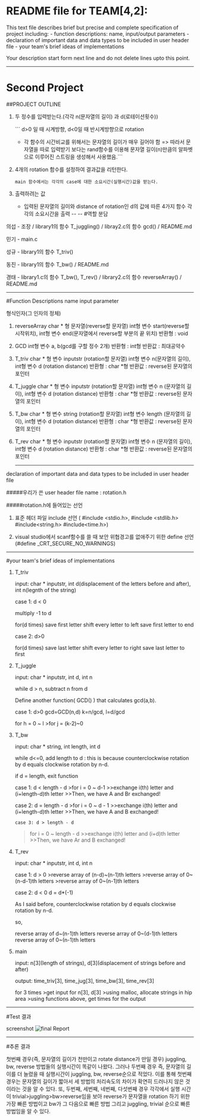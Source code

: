 README file for TEAM[4,2]:
==========================

This text file describes brief but precise and complete specification of project including: - function descriptions: name, input/output parameters - declaration of important data and data types to be included in user header file - your team's brief ideas of implementations

Your description start form next line and do not delete lines upto this point.

---

Second Project
==============

##PROJECT OUTLINE

1.	두 정수를 입력받는다.(각각 n(문자열의 길이) 과 d(로테이션횟수))

	\`\`\` d>0 일 때 시계방향, d<0일 때 반시계방향으로 rotation

	-	각 함수의 시간비교를 위해서는 문자열의 길이가 매우 길어야 함 => 따라서 문자열을 따로 입력받기 보다는 rand함수를 이용해 문자열 길이(n)만큼의 알파벳으로 이루어진 스트링을 생성해서 사용했음.\`\`\`

2.	4개의 rotation 함수를 설정하여 결과값을 리턴한다.

	```
	main 함수에서는 각각의 case에 대한 소요시간(실행시간)값을 받는다.
	```

3.	출력하려는 값

	-	입력된 문자열의 길이와 distance of rotation인 d의 값에 따른 4가지 함수 각각의 소요시간을 출력 -- -- #역할 분담

의섭 - 조장 / library1의 함수 T_juggling() / libray2.c의 함수 gcd() / README.md

민기 - main.c

성규 - library1의 함수 T_triv()

동진 - library1의 함수 T_bw() / README.md

경태 - library1.c의 함수 T_bw(), T_rev() / library2.c의 함수 reverseArray() / README.md

---

#Function Descriptions name input parameter

형식인자(그 인자의 정체)

1.	reverseArray char * 형 문자열(reverse할 문자열) int형 변수 start(reverse할 시작위치), int형 변수 end(문자열에서 reverse할 부분의 끝 위치) 반환형 : void

2.	GCD int형 변수 a, b(gcd를 구할 정수 2개) 반환형 : int형 반환값 : 최대공약수

3.	T_triv char * 형 변수 inputstr (rotation할 문자열) int형 변수 n(문자열의 길이), int형 변수 d (rotation distance) 반환형 : char *형 반환값 : reverse된 문자열의 포인터

4.	T_juggle char * 형 변수 inputstr (rotation할 문자열) int형 변수 n (문자열의 길이), int형 변수 d (rotation distance) 반환형 : char *형 반환값 : reverse된 문자열의 포인터

5.	T_bw char * 형 변수 string (rotation할 문자열) int형 변수 length (문자열의 길이), int형 변수 d (rotation distance) 반환형 : char *형 반환값 : reverse된 문자열의 포인터

6.	T_rev char * 형 변수 inputstr (rotation할 문자열) int형 변수 n (문자열의 길이), int형 변수 d (rotation distance) 반환형 : char *형 반환값 : reverse된 문자열의 포인터

	---

declaration of important data and data types to be included in user header file

#####우리가 쓴 user header file name : rotation.h

#####rotation.h에 들어있는 선언

1.	표준 헤더 파일 include 선언 ( #include <stdio.h>, #include <stdlib.h> #include<string.h> #include<time.h>\)

2.	visual studio에서 scanf함수를 쓸 때 보안 위협경고를 없애주기 위한 define 선언 (#define _CRT_SECURE_NO_WARNINGS)

---

#your team's brief ideas of implementations

1.	T_triv

	input: char * inputstr, int d(displacement of the letters before and after), int n(legnth of the string)

	case 1: d < 0

	multiply -1 to d

	for(d times) save first letter shift every letter to left save first letter to end

	case 2: d>0

	for(d times) save last letter shift every letter to right save last letter to first

2.	T_juggle

	input: char * inputstr, int d, int n

	while d > n, subtract n from d

	Define another function( GCD() ) that calculates gcd(a,b).

	case 1: d>0 gcd=GCD(n,d) k=n/gcd, l=d/gcd

	for h = 0 ~ l >for j = (k-2)~0

3.	T_bw

	input: char * string, int length, int d

	while d<=0, add length to d : this is because counterclockwise rotation by d equals clockwise rotation by n-d.

	if d = length, exit function

	case 1: d < length - d >for i = 0 ~ d-1 >>exchange i(th) letter and (i+length-d)th letter >>Then, we have A and Br exchanged!

	case 2: d = length - d >for i = 0 ~ d - 1 >>exchange i(th) letter and (i+length-d)th letter >>Then, we have A and B exchanged!

	```
	case 3: d > length - d
	```

	> for i = 0 ~ length - d >>exchange i(th) letter and (i+d)th letter >>Then, we have Ar and B exchanged!

4.	T_rev

	input: char * inputstr, int d, int n

	case 1: d > 0 >reverse array of (n-d)~(n-1)th letters >reverse array of 0~(n-d-1)th letters >reverse array of 0~(n-1)th letters

	case 2: d < 0 d = d*(-1)

	As I said before, counterclockwise rotation by d equals clockwise rotation by n-d.

	so,

	reverse array of d~(n-1)th letters reverse array of 0~(d-1)th letters reverse array of 0~(n-1)th letters

5.	main

	input: n[3](length of strings), d[3](displacement of strings before
	and after)

	output: time_triv[3], time_jug[3], time_bw[3], time_rev[3]

	for 3 times >get input for n[3], d[3] >using malloc, allocate strings in hip area >using functions above, get times for the output

---

#Test 결과  

screenshot ![final Report](https://i.imgur.com/57JCzH0.png)

---

#추론 결과

첫번째 경우(즉, 문자열의 길이가 천만이고 rotate distance가 만일 경우) juggling, bw, reverse 방법들의 실행시간이 똑같이 나왔다. 그러나 두번째 경우 즉, 문자열의 길이를 더 늘렸을 때 실행시간이 juggling, bw, reverse순으로 적었다. 이를 통해 첫번째 경우는 문자열의 길이가 짧아서 세 방법의 처리속도의 차이가 확연히 드러나지 않은 것이라는 것을 알 수 있다. 또, 두번째, 세번째, 네번째, 다섯번째 경우 각각에서 실행 시간이 trivial>juggling>bw>reverse임을 보아 reverse가 문자열을 rotation 하기 위한 가장 빠른 방법이고 bw가 그 다음으로 빠른 방법 그리고 juggling, trivial 순으로 빠른 방법임을 알 수 있다.
